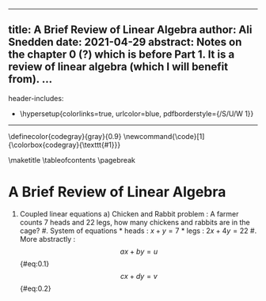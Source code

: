 <!--
Compile :
    pandoc -f markdown notes/some_file.md --filter pandoc-crossref -t latex -o some_file.pdf

--
Notes:
    1. http://lierdakil.github.io/pandoc-crossref/
    
-->


<!--
    YAML section
-->
---
title: A Brief Review of Linear Algebra
author: Ali Snedden
date: 2021-04-29
abstract: Notes on the chapter 0 (?) which is before Part 1. It is a review of linear algebra (which I will benefit from).
...
---
header-includes:
  - \hypersetup{colorlinks=true,
            urlcolor=blue,
            pdfborderstyle={/S/U/W 1}}
---
\definecolor{codegray}{gray}{0.9}
\newcommand{\code}[1]{\colorbox{codegray}{\texttt{#1}}}

\maketitle
\tableofcontents
\pagebreak

A Brief Review of Linear Algebra
====================
1. Coupled linear equations
    a) Chicken and Rabbit problem : A farmer counts 7 heads and 22 legs, how many chickens
       and rabbits are in the cage?
        #. System of equations
            * heads : $x + y = 7$
            * legs  : $2x + 4y = 22$
        #. More abstractly : 
            $$ ax + by = u$$ {#eq:0.1}
            $$ cx + dy = v$$ {#eq:0.2}
